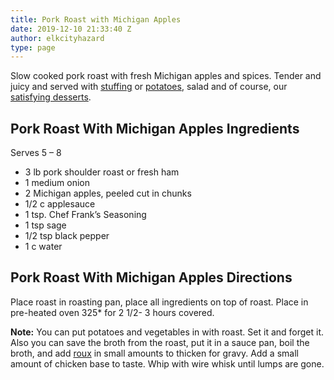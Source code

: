 ```yaml
---
title: Pork Roast with Michigan Apples
date: 2019-12-10 21:33:40 Z
author: elkcityhazard
type: page
---
```


Slow cooked pork roast with fresh Michigan apples and spices. Tender and juicy and served with [stuffing][1] or [potatoes][2], salad and of course, our [satisfying desserts][3].

## Pork Roast With Michigan Apples Ingredients

Serves 5 &#8211; 8 

  * 3 lb pork shoulder roast or fresh ham
  * 1 medium onion
  * 2 Michigan apples, peeled cut in chunks
  * 1/2 c applesauce
  * 1 tsp. Chef Frank&#8217;s Seasoning
  * 1 tsp sage
  * 1/2 tsp black pepper
  * 1 c water

## Pork Roast With Michigan Apples Directions

Place roast in roasting pan, place all ingredients on top of roast. Place in pre-heated oven 325* for 2 1/2- 3 hours covered.

**Note:** You can put potatoes and vegetables in with roast. Set it and forget it.  
Also you can save the broth from the roast, put it in a sauce pan, boil the broth, and add <a href="/wordpress/easy-vegetarian-dinner-recipes/how-to-make-roux/" rel="noopener noreferrer" target="_blank">roux</a> in small amounts to thicken for gravy. Add a small amount of chicken base to taste. Whip with wire whisk until lumps are gone.

 [1]: /wordpress/recipes-for-special-occasions-and-events/michigan-apple-sage-stuffing/
 [2]: http://wordpress/recipes-for-special-occasions-and-events/healthy-sweet-potato-casserole/
 [3]: /wordpress/dessert-recipes/